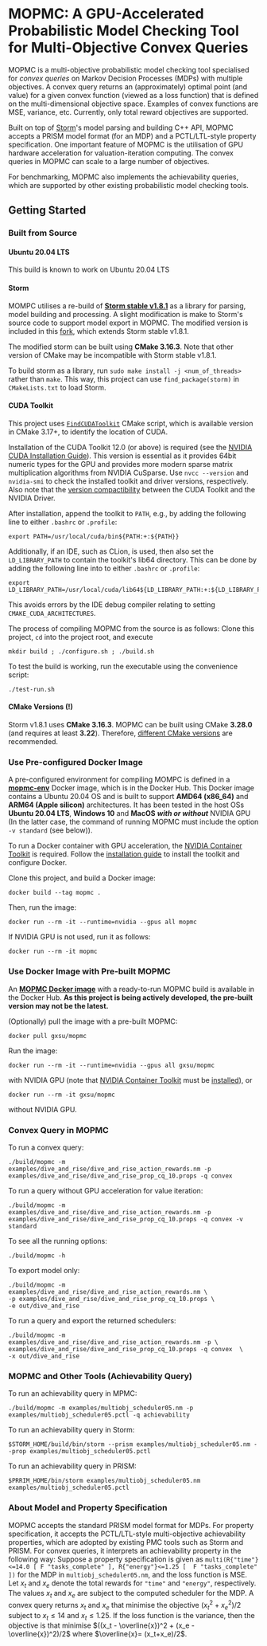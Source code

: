 # MOPMC: A GPU-Accelerated Probabilistic Model Checking Tool for Multi-Objective Convex Queries

MOPMC is a multi-objective probabilistic model checking tool specialised for _convex queries_ on
Markov Decision Processes (MDPs) with multiple objectives.
A convex query returns an (approximately) optimal point (and value) for a given convex function (viewed as a loss function)
that is defined on the multi-dimensional objective space.
Examples of convex functions are MSE, variance, etc.
Currently, only total reward objectives are supported.


Built on top of [Storm](https://www.stormchecker.org)'s model parsing and building C++ API,
MOPMC accepts a PRISM model format (for an MDP) and a PCTL/LTL-style property specification.
One important feature of MOPMC is the utilisation of GPU hardware acceleration for valuation-iteration computing.
The convex queries in MOPMC can scale to a large number of objectives.

For benchmarking, MOPMC also implements the achievability queries, which are supported by other existing probabilistic model checking tools.


## Getting Started

### Built from Source

#### Ubuntu 20.04 LTS
This build is known to work on Ubuntu 20.04 LTS

#### Storm
MOMPC utilises a re-build of [**Storm stable v1.8.1**](https://github.com/moves-rwth/storm/tree/3f74f3e59acfba3b61c686af01a864962d44af97) as a library for parsing,
model building and processing.
A slight modification is make to Storm's source code to support model export in MOPMC.
The modified version is included in this [fork](https://github.com/gxshub/storm/tree/mopmc-dep), which extends Storm stable v1.8.1.

The modified storm can be built using **CMake 3.16.3**. Note that other version of CMake may be incompatible with Storm stable v1.8.1.

To build storm as a library, run `sudo make install -j <num_of_threads>` rather than `make`.
This way, this project can use `find_package(storm)` in `CMakeLists.txt` to load Storm.


#### CUDA Toolkit

This project uses [`FindCUDAToolkit`](https://cmake.org/cmake/help/latest/module/FindCUDAToolkit.html) CMake script, which is available version in CMake 3.17+, to identify the location of CUDA.

Installation of the CUDA Toolkit 12.0 (or above) is required (see the
[NVIDIA CUDA Installation Guide](https://docs.nvidia.com/cuda/cuda-installation-guide-linux/)).
This version is essential as it provides 64bit numeric types for the GPU and provides more modern
sparse matrix multiplication algorithms from NVIDIA CuSparse.
Use `nvcc --version` and `nvidia-smi` to check the installed toolkit and driver versions, respectively. Also note that the [version compactibility](https://docs.nvidia.com/deploy/cuda-compatibility/#minor-version-compatibility) between the CUDA Toolkit and the NVIDIA Driver.
<!--
```
+---------------------------------------------------------------------------------------+
| NVIDIA-SMI 525.125.06             Driver Version: 525.125.06   CUDA Version: 12.2     |
+-----------------------------------------+----------------------+----------------------+
```
-->
After installation, append the toolkit to `PATH`, e.g., by adding the following line to either `.bashrc` or `.profile`:
```shell
export PATH=/usr/local/cuda/bin${PATH:+:${PATH}}
```

Additionally, if an IDE, such as CLion, is used, then also set the `LD_LIBRARY_PATH` to contain the toolkit's lib64 directory. This can be done by adding the following line into to  either `.bashrc` or `.profile`:
```shell
export LD_LIBRARY_PATH=/usr/local/cuda/lib64${LD_LIBRARY_PATH:+:${LD_LIBRARY_PATH}}
```
This avoids errors by the IDE debug compiler relating to setting `CMAKE_CUDA_ARCHITECTURES`.

The process of compiling MOPMC from the source is as follows:
Clone this project, `cd` into the project root, and execute

```shell
mkdir build ; ./configure.sh ; ./build.sh
```
To test the	 build is working, run the executable using the convenience script:
```shell
./test-run.sh
```

#### CMake Versions (!)
Storm v1.8.1 uses **CMake 3.16.3**. MOPMC can be built using CMake **3.28.0** (and requires at least **3.22**).
Therefore, [different CMake versions](https://cmake.org/download/) are recommended.

### Use Pre-configured Docker Image
A pre-configured environment for compiling MOMPC is defined in a [__mopmc-env__](https://hub.docker.com/r/gxsu/mopmc-env)
Docker image, which is in the Docker Hub.
This Docker image contains a Ubuntu 20.04 OS and is built to support __AMD64 (x86_64)__ and __ARM64 (Apple silicon)__ architectures.
It has been tested in the host OSs __Ubuntu 20.04 LTS__, __Windows 10__ and __MacOS__ ___with or without___ NVIDIA GPU
(In the latter case, the command of running MOPMC must include the option `-v standard` (see below)).

To run a Docker container with GPU acceleration, the
[NVIDIA Container Toolkit](https://docs.nvidia.com/datacenter/cloud-native/container-toolkit/latest/index.html) is required.
Follow the
[installation guide](https://docs.nvidia.com/datacenter/cloud-native/container-toolkit/latest/install-guide.html)
to install the toolkit and configure Docker.

Clone this project, and build a Docker image:
```shell
docker build --tag mopmc .
```
Then, run the image:
```shell
docker run --rm -it --runtime=nvidia --gpus all mopmc
```
If NVIDIA GPU is not used, run it as follows:
```shell
docker run --rm -it mopmc
```
<!---
Pull the image:
```shell
docker pull gxsu/mopmc-env
```
Clone this project and run the Docker container as follows:
```shell
export hostdir=<path to this project's directory>
export sharedir=/root/mopmc
docker run --mount type=bind,source=$hostdir,target=$sharedir --rm -it --runtime=nvidia --gpus all gxsu/mopmc-env
```
If GPU acceleration is not used, the last command should be: 
```shell
docker run --mount type=bind,source=$hostdir,target=$sharedir --rm -it gxsu/mopmc-env
```
Then, in the Docker container, build MOPMC as follows:
```shell
cd ~ ; mkdir build ; ./configure.sh ; ./build.sh
```
If the host OS is Windows, use the following command to convert some characters before building MOPMC:
```shell
sed -i -e 's/\r$//' ./configure.sh ./build.sh
```
-->

### Use Docker Image with Pre-built MOPMC
An [__MOPMC Docker image__](https://hub.docker.com/repository/docker/gxsu/mopmc/general)
with a ready-to-run MOPMC build is available in the Docker Hub.
__As this project is being actively developed, the pre-built version may not be the latest.__

(Optionally) pull the image with a pre-built MOPMC:
```shell
docker pull gxsu/mopmc
```
Run the image:
```shell
docker run --rm -it --runtime=nvidia --gpus all gxsu/mopmc
```
with NVIDIA GPU (note that [NVIDIA Container Toolkit](https://docs.nvidia.com/datacenter/cloud-native/container-toolkit/latest/index.html) must be [installed](https://docs.nvidia.com/datacenter/cloud-native/container-toolkit/latest/install-guide.html)), or
```shell
docker run --rm -it gxsu/mopmc
```
without NVIDIA GPU.


### Convex Query in MOPMC
To run a convex query:
```shell
./build/mopmc -m examples/dive_and_rise/dive_and_rise_action_rewards.nm -p examples/dive_and_rise/dive_and_rise_prop_cq_10.props -q convex 
```
To run a query without GPU acceleration for value iteration:
```shell
./build/mopmc -m examples/dive_and_rise/dive_and_rise_action_rewards.nm -p examples/dive_and_rise/dive_and_rise_prop_cq_10.props -q convex -v standard
```
To see all the running options:
```shell
./build/mopmc -h
```

To export model only:
```shell
./build/mopmc -m examples/dive_and_rise/dive_and_rise_action_rewards.nm \
-p examples/dive_and_rise/dive_and_rise_prop_cq_10.props \
-e out/dive_and_rise
```

To run a query and export the returned schedulers:
```shell
./build/mopmc -m examples/dive_and_rise/dive_and_rise_action_rewards.nm -p \
examples/dive_and_rise/dive_and_rise_prop_cq_10.props -q convex  \
-x out/dive_and_rise
```

### MOPMC and Other Tools (Achievability Query)


To run an achievability query in MPMC:
```shell
./build/mopmc -m examples/multiobj_scheduler05.nm -p examples/multiobj_scheduler05.pctl -q achievability
```

To run an achievability query in Storm:
```shell
$STORM_HOME/build/bin/storm --prism examples/multiobj_scheduler05.nm --prop examples/multiobj_scheduler05.pctl
```

To run an achievability query in PRISM:
```shell
$PRRIM_HOME/bin/storm examples/multiobj_scheduler05.nm examples/multiobj_scheduler05.pctl
```

### About Model and Property Specification
MOPMC accepts the standard PRISM model format for MDPs. For property specification,
it accepts the PCTL/LTL-style multi-objective achievability properties,
which are adopted by existing PMC tools such as Storm and PRISM.
For convex queries, it interprets an achievability property in the following way:
Suppose a property specification is given as
```multi(R{"time"}<=14.0 [ F "tasks_complete" ], R{"energy"}<=1.25 [  F "tasks_complete" ])```
for the MDP in `multiobj_scheduler05.nm`, and the loss function is MSE.
Let $x_t$ and $x_e$ denote the total rewards for `"time"` and `"energy"`, respectively.
The values $x_t$ and $x_e$ are subject to the computed scheduler for the MDP.
A convex query returns $x_t$ and $x_e$ that minimise the objective $(x_t^2 + x_e^2)/2$ subject to $x_t\leq 14$ and $x_t\leq 1.25$.
If the loss function is the variance, then the objective is
that minimise $((x_t - \overline{x})^2 + (x_e - \overline{x})^2)/2$ where $\overline{x}= (x_t+x_e)/2$.